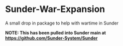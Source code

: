 # Sunder-War-Expansion
A small drop in package to help with wartime in Sunder

**NOTE: This has been pulled into Sunder main at https://github.com/Sunder-System/Sunder**

